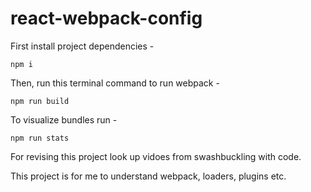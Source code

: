 # react-webpack-config

First install project dependencies -

```
npm i
```

Then, run this terminal command to run webpack -

```
npm run build
```

To visualize bundles run -

```
npm run stats
```

For revising this project look up vidoes from swashbuckling with code.

This project is for me to understand webpack, loaders, plugins etc.
